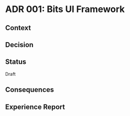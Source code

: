 # ADR 001: Bits UI Framework

## Context


## Decision


## Status

Draft

## Consequences


## Experience Report

